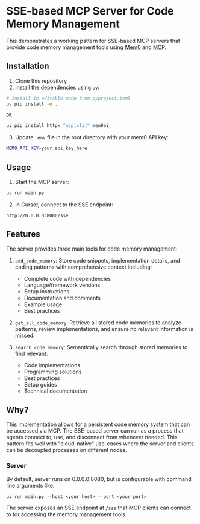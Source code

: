 # SSE-based MCP Server for Code Memory Management

This demonstrates a working pattern for SSE-based MCP servers that provide code memory management tools using [Mem0](https://mem0.ai) and [MCP](https://modelcontextprotocol.io/introduction).

## Installation

1. Clone this repository
2. Install the dependencies using `uv`:
```bash
# Install in editable mode from pyproject.toml
uv pip install -e .

OR

uv pip install httpx "mcp[cli]" mem0ai
```

3. Update `.env` file in the root directory with your mem0 API key:
```bash
MEM0_API_KEY=your_api_key_here
```

## Usage

1. Start the MCP server:
```bash
uv run main.py
```

2. In Cursor, connect to the SSE endpoint:
```
http://0.0.0.0:8080/sse
```

## Features

The server provides three main tools for code memory management:

1. `add_code_memory`: Store code snippets, implementation details, and coding patterns with comprehensive context including:
   - Complete code with dependencies
   - Language/framework versions
   - Setup instructions
   - Documentation and comments
   - Example usage
   - Best practices

2. `get_all_code_memory`: Retrieve all stored code memories to analyze patterns, review implementations, and ensure no relevant information is missed.

3. `search_code_memory`: Semantically search through stored memories to find relevant:
   - Code implementations
   - Programming solutions
   - Best practices
   - Setup guides
   - Technical documentation

## Why?
This implementation allows for a persistent code memory system that can be accessed via MCP. The SSE-based server can run as a process that agents connect to, use, and disconnect from whenever needed. This pattern fits well with "cloud-native" use-cases where the server and clients can be decoupled processes on different nodes.

### Server

By default, server runs on 0.0.0.0:8080, but is configurable with command line arguments like: 
```
uv run main.py --host <your host> --port <your port>
```

The server exposes an SSE endpoint at `/sse` that MCP clients can connect to for accessing the memory management tools.
